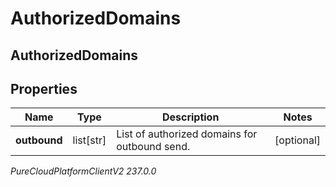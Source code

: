 # AuthorizedDomains

## AuthorizedDomains

## Properties

|Name | Type | Description | Notes|
|------------ | ------------- | ------------- | -------------|
| **outbound** | list[str] | List of authorized domains for outbound send. | [optional] |



_PureCloudPlatformClientV2 237.0.0_
